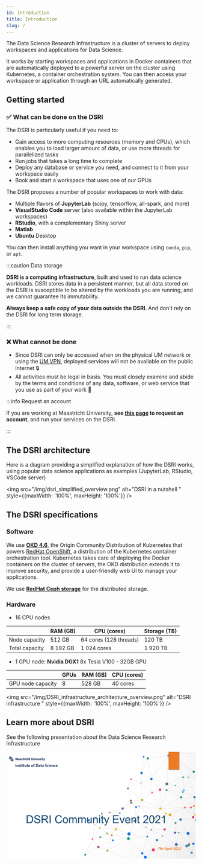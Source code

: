 ```yaml
---
id: introduction
title: Introduction
slug: /
---
```


The Data Science Research Infrastructure is a cluster of servers to deploy workspaces and applications for Data Science. 

It works by starting workspaces and applications in Docker containers that are automatically deployed to a powerful server on the cluster using Kubernetes, a container orchestration system. You can then access your workspace or application through an URL automatically generated.

## Getting started

### ✅ What can be done on the DSRI

The DSRI is particularly useful if you need to:

* Gain access to more computing resources (memory and CPUs), which enables you to load larger amount of data, or use more threads for parallelized tasks
* Run jobs that takes a long time to complete
* Deploy any database or service you need, and connect to it from your workspace easily
* Book and start a workspace that uses one of our GPUs

The DSRI proposes a number of popular workspaces to work with data:

* Multiple flavors of **JupyterLab** (scipy, tensorflow, all-spark, and more)
* **VisualStudio Code** server (also available within the JupyterLab workspaces)
* **RStudio**, with a complementary Shiny server
* **Matlab**
* **Ubuntu** Desktop 

You can then install anything you want in your workspace using `conda`, `pip`, or `apt`.

<!--

an [OKD 4.6](https://www.okd.io/) cluster, the open source version of [OpenShift](https://www.openshift.com/), using [RedHat Ceph Storage](https://www.redhat.com/en/technologies/storage/ceph).

The DSRI provides a graphical user interface on top of the [Kubernetes](https://kubernetes.io/) containers orchestration to easily deploy and manage workspaces and services. 

The DSRI works best when you work with code, scripts to run, and web applications. Especially if they require an important amount of computing resources. If you work on desktop softwares with graphical user interface, such as Matlab or Spyder, the installation will be much more complex, and usually using your laptop will be more comfortable, stable and reactive than accessing a desktop interface on a remote server through the UM VPN.

Here is a non-exhaustive list of some of the services that can easily be deployed on the DSRI:

* Multiple flavors of [JupyterLab](https://github.com/jupyter/docker-stacks) (scipy, tensorflow, all-spark, and more)
* JupyterHub with GitHub authentication
* RStudio, with a complementary Shiny server
* VisualStudio [Code server](https://github.com/cdr/code-server)
* Tensorflow or PyTorch on Nvidia GPU (with JupyterLab or VisualStudio Code)

* SQL databases (MariaDB, MySQL, PostgreSQL)
* NoSQL databases (MongoDB, Redis)
* Graph databases (GraphDB, Blazegraph, Virtuoso)
* Apache Flink cluster for streaming applications
* Apache Spark cluster for distributed computing
* Or any program installed in a Docker image!

-->

:::caution Data storage

**DSRI is a computing infrastructure**, built and used to run data science workloads. DSRI stores data in a persistent manner, but all data stored on the DSRI is susceptible to be altered by the workloads you are running, and we cannot guarantee its immutability.

**Always keep a safe copy of your data outside the DSRI**. And don't rely on the DSRI for long term storage.

:::

<!--

:::note Workflows

For user already familiar with those concepts [workflow orchestration tools](/docs/workflows-introduction) can be installed, such as [Argo workflows](/docs/workflows-argo), [Nextflow](/docs/workflows-nextflow) or [CWL Calrissian](/docs/workflows-cwl).

:::

-->

### ❌ What cannot be done

* Since DSRI can only be accessed when on the physical UM network or using the [UM VPN](https://vpn.maastrichtuniversity.nl/), deployed services will not be available on the public Internet 🔒
* All activities must be legal in basis. You must closely examine and abide by the terms and conditions of any data, software, or web service that you use as part of your work 📜

:::info Request an account

If you are working at Maastricht University, **see [this page](https://maastrichtu-ids.github.io/dsri-documentation/docs/access-dsri) to request an account**, and run your services on the DSRI.

:::

## The DSRI architecture

Here is a diagram providing a simplified explanation of how the DSRI works, using popular data science applications as examples (JupyterLab, RStudio, VSCode server)

<img src="/img/dsri_simplified_overview.png" alt="DSRI in a nutshell " style={{maxWidth: '100%', maxHeight: '100%'}} />

## The DSRI specifications

### Software

We use [**OKD 4.6**](https://www.okd.io/), the Origin Community Distribution of Kubernetes that powers [RedHat OpenShift](https://www.openshift.com/), a distribution of the Kubernetes container orchestration tool. Kubernetes takes care of deploying the Docker containers on the cluster of servers, the OKD distribution extends it to improve security, and provide a user-friendly web UI to manage your applications.

We use [**RedHat Ceph storage**](https://www.redhat.com/fr/technologies/storage/ceph) for the distributed storage.

### Hardware

* 16 CPU nodes

|                | RAM (GB) | CPU (cores)            | Storage (TB) |
| -------------- | -------- | ---------------------- | ------------ |
| Node capacity  | 512 GB   | 64 cores (128 threads) | 120 TB       |
| Total capacity | 8 192 GB | 1 024 cores            | 1 920 TB     |

* 1 GPU node: **Nvidia DGX1** 8x Tesla V100 - 32GB GPU

|                   | GPUs | RAM (GB) | CPU (cores) |
| ----------------- | ---- | -------- | ----------- |
| GPU node capacity | 8    | 528 GB   | 40 cores    |

<img src="/img/DSRI_infrastructure_architecture_overview.png" alt="DSRI infrastructure " style={{maxWidth: '100%', maxHeight: '100%'}} />

## Learn more about DSRI

See the following presentation about the Data Science Research Infrastructure 

<a href="/resource/2021-04-DSRI-Community-Event.pdf" target="_blank" rel="noopener noreferrer">
 <img src="/resource/DSRI-community-event.png" style={{maxWidth: '100%', maxHeight: '100%'}} alt="DSRI April 2021 Community Event Presentation" />
</a>

